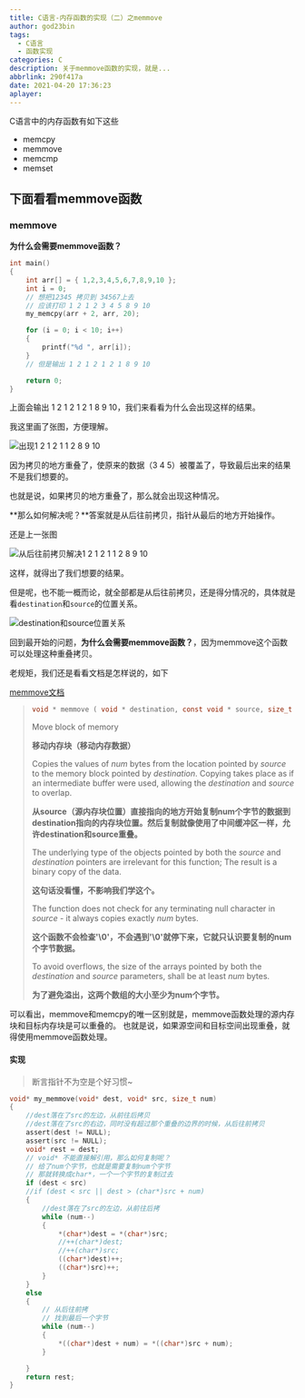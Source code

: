```yaml
---
title: C语言-内存函数的实现（二）之memmove
author: god23bin
tags:
  - C语言
  - 函数实现
categories: C
description: 关于memmove函数的实现，就是...
abbrlink: 290f417a
date: 2021-04-20 17:36:23
aplayer:
---
```


C语言中的内存函数有如下这些

- memcpy
- memmove
- memcmp
- memset

## 下面看看memmove函数

### memmove

**为什么会需要memmove函数？**

```c
int main() 
{
	int arr[] = { 1,2,3,4,5,6,7,8,9,10 };
	int i = 0;
	// 想把12345 拷贝到 34567上去
	// 应该打印 1 2 1 2 3 4 5 8 9 10
	my_memcpy(arr + 2, arr, 20);

	for (i = 0; i < 10; i++) 
	{
		printf("%d ", arr[i]);
	}
	// 但是输出 1 2 1 2 1 2 1 8 9 10

	return 0;
}
```

上面会输出 1 2 1 2 1 2 1 8 9 10，我们来看看为什么会出现这样的结果。

我这里画了张图，方便理解。

![出现1 2 1 2 1 1 2 8 9 10](https://raw.githubusercontent.com/god23bin/pic-bed/master/img/20220516144336.png)

因为拷贝的地方重叠了，使原来的数据（3 4 5）被覆盖了，导致最后出来的结果不是我们想要的。

也就是说，如果拷贝的地方重叠了，那么就会出现这种情况。

**那么如何解决呢？**答案就是从后往前拷贝，指针从最后的地方开始操作。

还是上一张图

![从后往前拷贝解决1 2 1 2 1 1 2 8 9 10](https://raw.githubusercontent.com/god23bin/pic-bed/master/img/20220516144343.png)

这样，就得出了我们想要的结果。

但是呢，也不能一概而论，就全部都是从后往前拷贝，还是得分情况的，具体就是看`destination`和`source`的位置关系。

![destination和source位置关系](https://raw.githubusercontent.com/god23bin/pic-bed/master/img/20220516144349.png)

回到最开始的问题，**为什么会需要memmove函数？**，因为memmove这个函数可以处理这种重叠拷贝。

老规矩，我们还是看看文档是怎样说的，如下

[memmove文档](http://www.cplusplus.com/reference/cstring/memmove/?kw=memmove)

> ```c
> void * memmove ( void * destination, const void * source, size_t num );
> ```
>
> Move block of memory
>
> **移动内存块（移动内存数据）**
>
> Copies the values of *num* bytes from the location pointed by *source* to the memory block pointed by *destination*. Copying takes place as if an intermediate buffer were used, allowing the *destination* and *source* to overlap.
>
> **从source（源内存块位置）直接指向的地方开始复制num个字节的数据到destination指向的内存块位置。然后复制就像使用了中间缓冲区一样，允许destination和source重叠。**
>
> The underlying type of the objects pointed by both the *source* and *destination* pointers are irrelevant for this function; The result is a binary copy of the data.
>
> **这句话没看懂，不影响我们学这个。**
>
> The function does not check for any terminating null character in *source* - it always copies exactly *num* bytes.
>
> **这个函数不会检查'\0'，不会遇到'\0'就停下来，它就只认识要复制的num个字节数据。**
>
> To avoid overflows, the size of the arrays pointed by both the *destination* and *source* parameters, shall be at least *num* bytes.
>
> **为了避免溢出，这两个数组的大小至少为num个字节。**

可以看出，memmove和memcpy的唯一区别就是，memmove函数处理的源内存块和目标内存块是可以重叠的。
也就是说，如果源空间和目标空间出现重叠，就得使用memmove函数处理。

#### 实现

> 断言指针不为空是个好习惯~

```c
void* my_memmove(void* dest, void* src, size_t num) 
{
	//dest落在了src的左边，从前往后拷贝
	//dest落在了src的右边，同时没有超过那个重叠的边界的时候，从后往前拷贝
	assert(dest != NULL);
	assert(src != NULL);
	void* rest = dest;
	// void* 不能直接解引用，那么如何复制呢？
	// 给了num个字节，也就是需要复制num个字节
	// 那就转换成char*，一个一个字节的复制过去
	if (dest < src) 
	//if (dest < src || dest > (char*)src + num) 
	{
		//dest落在了src的左边，从前往后拷
		while (num--)
		{
			*(char*)dest = *(char*)src;
			//++(char*)dest;
			//++(char*)src;
			((char*)dest)++;
			((char*)src)++;
		}
	}
	else 
	{
		// 从后往前拷
		// 找到最后一个字节
		while (num--) 
		{
			*((char*)dest + num) = *((char*)src + num);
		}

	}
	return rest;
}
```